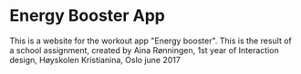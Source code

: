 # Energy Booster App

This is a website for the workout app "Energy booster". 
This is the result of a school assignment, created by Aina Rønningen, 1st year of Interaction design, Høyskolen Kristianina, 
Oslo june 2017
